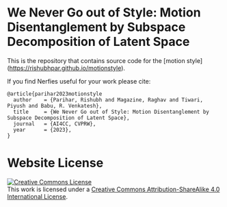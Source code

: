 # We Never Go out of Style: Motion Disentanglement by Subspace Decomposition of Latent Space

This is the repository that contains source code for the [motion style] (https://rishubhpar.github.io/motionstyle).

If you find Nerfies useful for your work please cite:
```
@article{parihar2023motionstyle
  author    = {Parihar, Rishubh and Magazine, Raghav and Tiwari, Piyush and Babu, R. Venkatesh},
  title     = {We Never Go out of Style: Motion Disentanglement by Subspace Decomposition of Latent Space},
  journal   = {AI4CC, CVPRW},
  year      = {2023},
}
```

# Website License
<a rel="license" href="http://creativecommons.org/licenses/by-sa/4.0/"><img alt="Creative Commons License" style="border-width:0" src="https://i.creativecommons.org/l/by-sa/4.0/88x31.png" /></a><br />This work is licensed under a <a rel="license" href="http://creativecommons.org/licenses/by-sa/4.0/">Creative Commons Attribution-ShareAlike 4.0 International License</a>.
